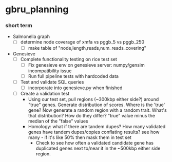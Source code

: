 # gbru_planning

### short term

- Salmonella graph
  - [ ] determine node coverage of xmfa vs pggb_5 vs pggb_250
    - [ ] make table of "node,length,reads,num_reads_covering"

- Genesieve
  - [ ] Complete functionality testing on rice test set
    - [ ] Fix genesieve env on genesieve server: numpy/gensim incompatibility issue
    - [ ] Run full pipeline tests with hardcoded data
  - [ ] Test and validate SQL queries
    - [ ] incorporate into genesieve.py when finished
  - [ ] Create a validation test
    - Using our test set, pull regions (~300kbp either side?) around "true" genes. Generate distribution of scores. Where is the 'true' gene? Now generate a random region with a random trait. What's that distribution? How do they differ? "true" value minus the median of the "false" values
    - Homology: what if there are tandem dupes? How many validated genes have tandem dupes/copies conflating results? see how many - if it's like 50% then mask them in test set
        - Check to see how often a validated candidate gene has duplicated genes next to/near it in the ~500kbp either side region.
